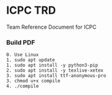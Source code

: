 # ICPC TRD
Team Reference Document for ICPC

### Build PDF
    0. Use Linux
    1. sudo apt update
    1. sudo apt install -y python3-pip
    2. sudo apt install -y texlive-xetex
    3. sudo apt install ttf-anonymous-pro
    3. chmod u+x compile
    4. ./compile

